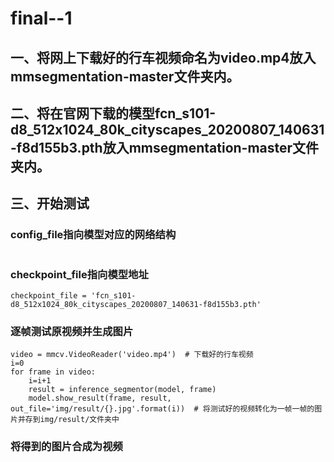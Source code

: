 # final--1
## 一、将网上下载好的行车视频命名为video.mp4放入mmsegmentation-master文件夹内。
## 二、将在官网下载的模型fcn_s101-d8_512x1024_80k_cityscapes_20200807_140631-f8d155b3.pth放入mmsegmentation-master文件夹内。
## 三、开始测试
### config_file指向模型对应的网络结构
```config_file = 'configs/resnest/fcn_s101-d8_512x1024_80k_cityscapes.py'
```
### checkpoint_file指向模型地址
```
checkpoint_file = 'fcn_s101-d8_512x1024_80k_cityscapes_20200807_140631-f8d155b3.pth'
```
### 逐帧测试原视频并生成图片
```
video = mmcv.VideoReader('video.mp4')  # 下载好的行车视频
i=0
for frame in video:
    i=i+1
    result = inference_segmentor(model, frame)
    model.show_result(frame, result, out_file='img/result/{}.jpg'.format(i))  # 将测试好的视频转化为一帧一帧的图片并存到img/result/文件夹中
 ```
 
 ### 将得到的图片合成为视频
